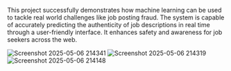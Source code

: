 
This project successfully demonstrates how machine learning can be used to tackle real
world challenges like job posting fraud. The system is capable of accurately predicting the 
authenticity of job descriptions in real time through a user-friendly interface. It enhances 
safety and awareness for job seekers across the web.


![Screenshot 2025-05-06 214341](https://github.com/user-attachments/assets/aca3498e-3598-4c54-ae55-df2908129ebe)
![Screenshot 2025-05-06 214319](https://github.com/user-attachments/assets/3ebecee4-a40f-4be1-a3c7-0f111f808bbb)
![Screenshot 2025-05-06 214148](https://github.com/user-attachments/assets/51caf37c-bd32-467e-9f1c-dd9e899a1b82)

